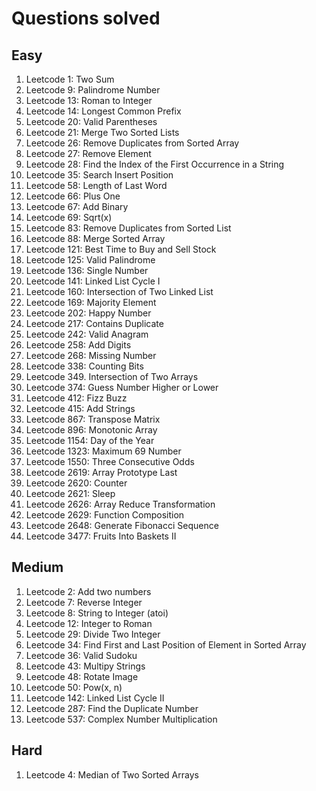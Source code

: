 # Questions solved

## Easy
1. Leetcode 1: Two Sum
2. Leetcode 9: Palindrome Number
3. Leetcode 13: Roman to Integer
4. Leetcode 14: Longest Common Prefix
5. Leetcode 20: Valid Parentheses
6. Leetcode 21: Merge Two Sorted Lists
7. Leetcode 26: Remove Duplicates from Sorted Array
8. Leetcode 27: Remove Element
9. Leetcode 28: Find the Index of the First Occurrence in a String
10. Leetcode 35: Search Insert Position
11. Leetcode 58: Length of Last Word
12. Leetcode 66: Plus One
13. Leetcode 67: Add Binary
14. Leetcode 69: Sqrt(x)
15. Leetcode 83: Remove Duplicates from Sorted List
16. Leetcode 88: Merge Sorted Array
17. Leetcode 121: Best Time to Buy and Sell Stock
18. Leetcode 125: Valid Palindrome
19. Leetcode 136: Single Number
20. Leetcode 141: Linked List Cycle I
21. Leetcode 160: Intersection of Two Linked List
22. Leetcode 169: Majority Element
23. Leetcode 202: Happy Number
24. Leetcode 217: Contains Duplicate
25. Leetcode 242: Valid Anagram
26. Leetcode 258: Add Digits
27. Leetcode 268: Missing Number
28. Leetcode 338: Counting Bits
29. Leetcode 349. Intersection of Two Arrays
30. Leetcode 374: Guess Number Higher or Lower
31. Leetcode 412: Fizz Buzz
32. Leetcode 415: Add Strings
33. Leetcode 867: Transpose Matrix
34. Leetcode 896: Monotonic Array
35. Leetcode 1154: Day of the Year
36. Leetcode 1323: Maximum 69 Number
37. Leetcode 1550: Three Consecutive Odds
38. Leetcode 2619: Array Prototype Last
39. Leetcode 2620: Counter
40. Leetcode 2621: Sleep
41. Leetcode 2626: Array Reduce Transformation
42. Leetcode 2629: Function Composition
43. Leetcode 2648: Generate Fibonacci Sequence
44. Leetcode 3477: Fruits Into Baskets II

## Medium
1. Leetcode 2: Add two numbers
2. Leetcode 7: Reverse Integer
3. Leetcode 8: String to Integer (atoi)
4. Leetcode 12: Integer to Roman
5. Leetcode 29: Divide Two Integer
6. Leetcode 34: Find First and Last Position of Element in Sorted Array
7. Leetcode 36: Valid Sudoku
8. Leetcode 43: Multipy Strings
9. Leetcode 48: Rotate Image
10. Leetcode 50: Pow(x, n)
11. Leetcode 142: Linked List Cycle II
12. Leetcode 287: Find the Duplicate Number
13. Leetcode 537: Complex Number Multiplication

## Hard
1. Leetcode 4: Median of Two Sorted Arrays
